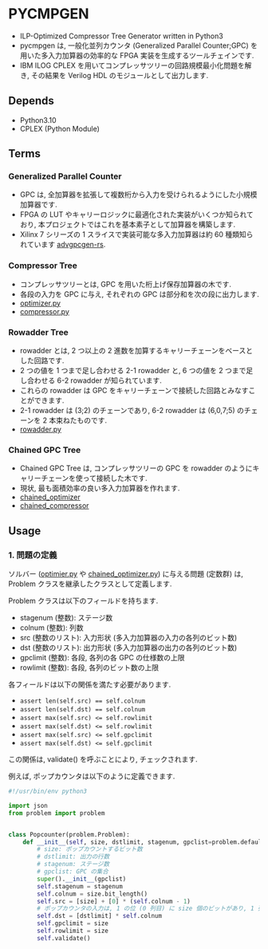 # PYCMPGEN
- ILP-Optimized Compressor Tree Generator written in Python3
- pycmpgen は, 一般化並列カウンタ (Generalized Parallel Counter;GPC) を用いた多入力加算器の効率的な FPGA 実装を生成するツールチェインです.
- IBM ILOG CPLEX を用いてコンプレッサツリーの回路規模最小化問題を解き, その結果を Verilog HDL のモジュールとして出力します.

## Depends
- Python3.10
- CPLEX (Python Module)

## Terms
### Generalized Parallel Counter
- GPC は, 全加算器を拡張して複数桁から入力を受けられるようにした小規模加算器です.
- FPGA の LUT やキャリーロジックに最適化された実装がいくつか知られており, 本プロジェクトではこれを基本素子として加算器を構築します.
- Xilinx 7 シリーズの 1 スライスで実装可能な多入力加算器は約 60 種類知られています [advgpcgen-rs](https://github.com/ishiuralab/advgpcgen-rs).

### Compressor Tree
- コンプレッサツリーとは, GPC を用いた桁上げ保存加算器の木です.
- 各段の入力を GPC に与え, それぞれの GPC は部分和を次の段に出力します. 
- [optimizer.py](./optimizer.py)
- [compressor.py](./compressor.py)

### Rowadder Tree
- rowadder とは, 2 つ以上の 2 進数を加算するキャリーチェーンをベースとした回路です.
- 2 つの値を 1 つまで足し合わせる 2-1 rowadder と, 6 つの値を 2 つまで足し合わせる 6-2 rowadder が知られています.
- これらの rowadder は GPC をキャリーチェーンで接続した回路とみなすことができます.
- 2-1 rowadder は (3;2) のチェーンであり, 6-2 rowadder は (6,0,7;5) のチェーンを 2 本束ねたものです.
- [rowadder.py](./rowadder.py)

### Chained GPC Tree 
- Chained GPC Tree は, コンプレッサツリーの GPC を rowadder のようにキャリーチェーンを使って接続した木です.
- 現状, 最も面積効率の良い多入力加算器を作れます.
- [chained_optimizer](./chained_optimizer.py)
- [chained_compressor](./chained_compressor.py)


## Usage
### 1. 問題の定義
ソルバー ([optimier.py](./optimizer.py) や [chained_optimizer.py](./chained_optimizer.py)) に与える問題 (定数群) は, Problem クラスを継承したクラスとして定義します.

Problem クラスは以下のフィールドを持ちます.
- stagenum (整数): ステージ数
- colnum (整数): 列数
- src (整数のリスト): 入力形状 (多入力加算器の入力の各列のビット数)
- dst (整数のリスト): 出力形状 (多入力加算器の出力の各列のビット数)
- gpclimit (整数): 各段, 各列の各 GPC の仕様数の上限
- rowlimit (整数): 各段, 各列のビット数の上限

各フィールドは以下の関係を満たす必要があります.
- `assert len(self.src) == self.colnum`
- `assert len(self.dst) == self.colnum`
- `assert max(self.src) <= self.rowlimit`
- `assert max(self.dst) <= self.rowlimit`
- `assert max(self.src) <= self.gpclimit`
- `assert max(self.dst) <= self.gpclimit`

この関係は, validate() を呼ぶことにより, チェックされます.

例えば, ポップカウンタは以下のように定義できます.
```python
#!/usr/bin/env python3

import json
from problem import problem


class Popcounter(problem.Problem):
    def __init__(self, size, dstlimit, stagenum, gpclist=problem.default_gpclist):
        # size: ポップカウントするビット数
        # dstlimit: 出力の行数
        # stagenum: ステージ数
        # gpclist: GPC の集合
        super().__init__(gpclist)
        self.stagenum = stagenum
        self.colnum = size.bit_length()
        self.src = [size] + [0] * (self.colnum - 1)
        # ポップカウンタの入力は, 1 の位 (0 列目) に size 個のビットがあり, 1 列目から colnum - 1 列目まで 0 ビット
        self.dst = [dstlimit] * self.colnum
        self.gpclimit = size
        self.rowlimit = size
        self.validate()
```
